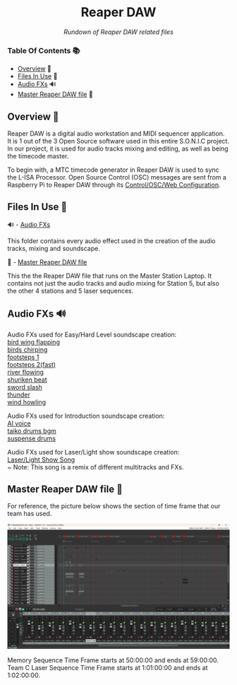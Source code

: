 <h1 align="center">
Reaper DAW
</h1>

<p align="center">
  <i align="center">
  Rundown of Reaper DAW related files
  </i>
</p>

### Table Of Contents 📚

- [Overview](#overview) 📃
- [Files In Use](#files-in-use) 📂
- [Audio FXs](#audio-fxs) 🔊
- [Master Reaper DAW file](#Master-Reaper) 📄

## <a id="overview"> Overview 📃</a>

Reaper DAW is a digital audio workstation and MIDI sequencer application.
It is 1 out of the 3 Open Source software used in this entire S.O.N.I.C project.
In our project, it is used for audio tracks mixing and editing, as well as being the timecode master.

To begin with, a MTC timecode generator in Reaper DAW is used to sync the L-ISA Processor.
Open Source Control (OSC) messages are sent from a Raspberry Pi to Reaper DAW through its [Control/OSC/Web Configuration](https://github.com/uselesskcid/EGL314-Project-S.O.N.I.C-Team-C-POC/tree/main/Final_Presentation/Installation/Installation_Guide.md/#reaper).

## <a id="files-in-use"> Files In Use 📂</a>

🔊 - [Audio FXs ](https://github.com/uselesskcid/EGL314-Project-S.O.N.I.C-Team-C-POC/tree/main/Final_Presentation/Reaper_DAW/FXs)

This folder contains every audio effect used in the creation of the audio tracks, mixing and soundscape.

📄 - [Master Reaper DAW file](https://github.com/uselesskcid/EGL314-Project-S.O.N.I.C-Team-C-POC/tree/main/FP/Reaper_DAW/314MAINREAPER_POC_FINAL.rpp)

This the the Reaper DAW file that runs on the Master Station Laptop. It contains not just the audio tracks and audio mixing for Station 5, but also the other 4 stations and 5 laser sequences.

## <a id="audio-fxs"> Audio FXs </a> 🔊

Audio FXs used for Easy/Hard Level soundscape creation:<br>
[bird wing flapping](./FXs/bird%20wing%20flapping%20fx.mp3)<br>
[birds chirping](./FXs/birds%20chirping%20fx.mp3)<br>
[footsteps 1](./FXs/footstep%201%20fx.mp3)<br>
[footsteps 2(fast)](./FXs/footsteps%202%20(fast)%20fx.mp3)<br>
[river flowing](./FXs/river%20flowing%20fx.mp3)<br>
[shuriken beat](./FXs/shuriken%20fx.wav)<br>
[sword slash](./FXs/sword%20slash%20fx.mp3)<br>
[thunder](./FXs/thunder%20fx.mp3)<br>
[wind howling](./FXs/wind%20howling%20fx.mp3)<br>

Audio FXs used for Introduction soundscape creation:<br>
[AI voice](./FXs/AI%20voice%20-%20sample%20beat.wav)<br>
[taiko drums bgm](./FXs/taiko%20drums%20bgm%20-%20for%20intro.wav)<br>
[suspense drums](./FXs/suspense%20drums%20fx.wav)<br>

Audio FXs used for Laser/Light show soundscape creation:<br>
[Laser/Light Show Song](./FXs/Laser&Light_Song.wav)<br>
~ Note: This song is a remix of different multitracks and FXs.

## <a id="Master-Reaper"> Master Reaper DAW file </a> 📄

For reference, the picture below shows the section of time frame that our team has used.

![](Assets/TeamC_Reaper.png)

Memory Sequence Time Frame starts at 50:00:00 and ends at 59:00:00.<br>
Team C Laser Sequence Time Frame starts at 1:01:00:00 and ends at 1:02:00:00.
